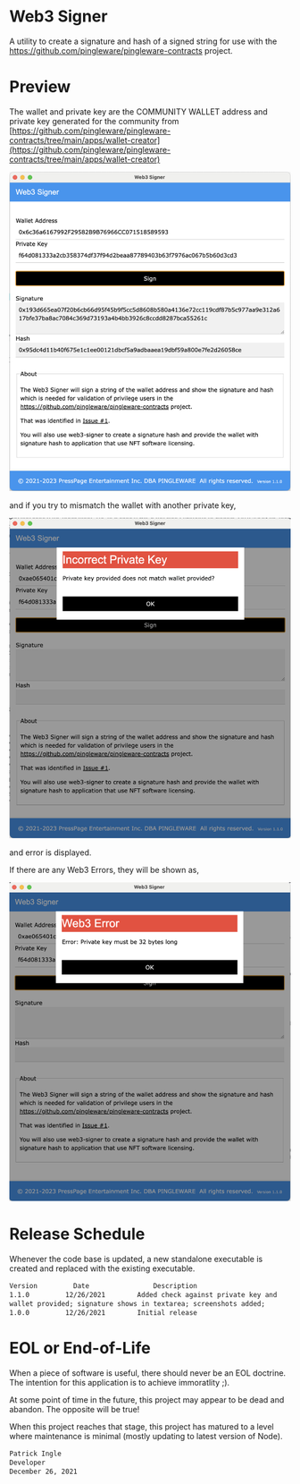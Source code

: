 # Web3 Signer

A utility to create a signature and hash of a signed string for use with the https://github.com/pingleware/pingleware-contracts project.

# Preview

The wallet and private key are the COMMUNITY WALLET address and private key generated for the community from [https://github.com/pingleware/pingleware-contracts/tree/main/apps/wallet-creator](https://github.com/pingleware/pingleware-contracts/tree/main/apps/wallet-creator)

![1700570787418](image/README/1700570787418.png)

and if you try to mismatch the wallet with another private key,

![1700570814598](image/README/1700570814598.png)

and error is displayed.

If there are any Web3 Errors, they will be shown as,

![1700570855852](image/README/1700570855852.png)

# Release Schedule

Whenever the code base is updated, a new standalone executable is created and replaced with the existing executable.

    Version         Date                Description
    1.1.0         12/26/2021        Added check against private key and wallet provided; signature shows in textarea; screenshots added;
    1.0.0         12/26/2021        Initial release

# EOL or End-of-Life

When a piece of software is useful, there should never be an EOL doctrine. The intention for this application is to achieve immoratlity ;).

At some point of time in the future, this project may appear to be dead and abandon. The opposite will be true!

When this project reaches that stage, this project has matured to a level where maintenance is minimal (mostly updating to latest version of Node).

    Patrick Ingle
    Developer
    December 26, 2021
